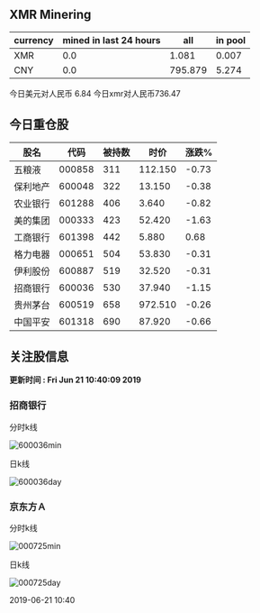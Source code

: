 ## XMR Minering

|currency|mined in last 24 hours|all|in pool|
|---|---|---|---|
|XMR|0.0|1.081|0.007|
|CNY|0.0|795.879|5.274|

今日美元对人民币 6.84	今日xmr对人民币736.47


## 今日重仓股 

|股名|代码|被持数|时价|涨跌%|
|---|---|---|---|---|
|五粮液|000858|311|112.150|-0.73|
|保利地产|600048|322|13.150|-0.38|
|农业银行|601288|406|3.640|-0.82|
|美的集团|000333|423|52.420|-1.63|
|工商银行|601398|442|5.880|0.68|
|格力电器|000651|504|53.830|-0.31|
|伊利股份|600887|519|32.520|-0.31|
|招商银行|600036|530|37.940|-1.15|
|贵州茅台|600519|658|972.510|-0.26|
|中国平安|601318|690|87.920|-0.66|

## 关注股信息
**更新时间 : Fri Jun 21 10:40:09 2019**
### 招商银行 
分时k线

![600036min](http://image.sinajs.cn/newchart/min/n/sh600036.gif)

日k线

![600036day](http://image.sinajs.cn/newchart/daily/n/sh600036.gif)

### 京东方Ａ 
分时k线

![000725min](http://image.sinajs.cn/newchart/min/n/sz000725.gif)

日k线

![000725day](http://image.sinajs.cn/newchart/daily/n/sz000725.gif)

2019-06-21 10:40